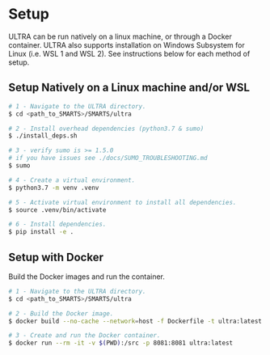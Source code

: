 # Setup

ULTRA can be run natively on a linux machine, or through a Docker container. ULTRA also supports installation on Windows Subsystem for Linux (i.e. WSL 1 and WSL 2). See instructions below for each method of setup.

## Setup Natively on a Linux machine and/or WSL

```sh
# 1 - Navigate to the ULTRA directory.
$ cd <path_to_SMARTS>/SMARTS/ultra

# 2 - Install overhead dependencies (python3.7 & sumo)
$ ./install_deps.sh

# 3 - verify sumo is >= 1.5.0
# if you have issues see ./docs/SUMO_TROUBLESHOOTING.md
$ sumo

# 4 - Create a virtual environment.
$ python3.7 -m venv .venv

# 5 - Activate virtual environment to install all dependencies.
$ source .venv/bin/activate

# 6 - Install dependencies.
$ pip install -e .
```

## Setup with Docker

Build the Docker images and run the container.
```sh
# 1 - Navigate to the ULTRA directory.
$ cd <path_to_SMARTS>/SMARTS/ultra

# 2 - Build the Docker image.
$ docker build --no-cache --network=host -f Dockerfile -t ultra:latest .

# 3 - Create and run the Docker container.
$ docker run --rm -it -v $(PWD):/src -p 8081:8081 ultra:latest
```
